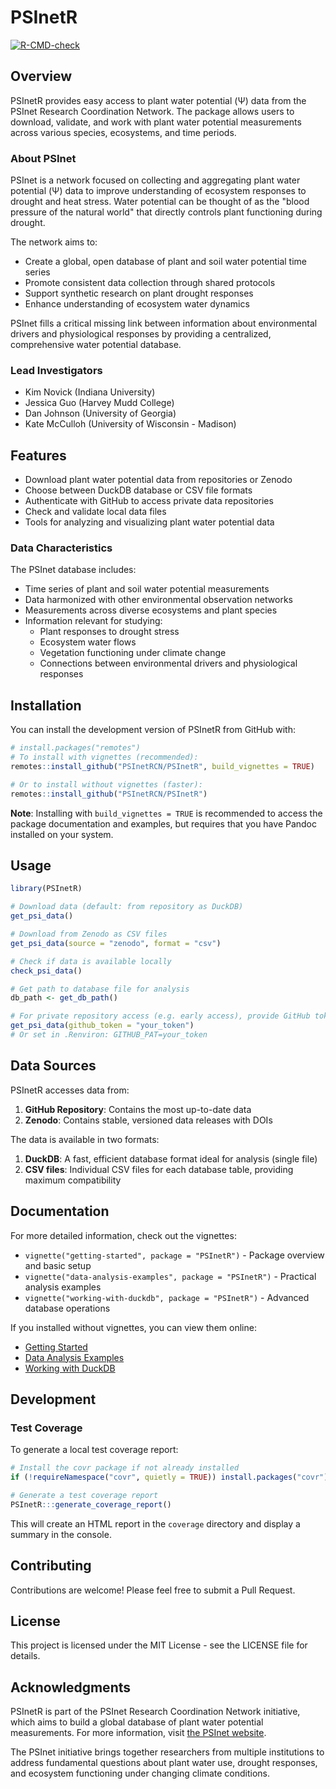# PSInetR

<!-- badges: start -->
[![R-CMD-check](https://github.com/PSInetRCN//PSInetR/actions/workflows/R-CMD-check.yaml/badge.svg)](https://github.com/PSInetRCN//PSInetR/actions/workflows/R-CMD-check.yaml)
<!-- badges: end -->

## Overview

PSInetR provides easy access to plant water potential (Ψ) data from the PSInet Research Coordination Network. The package allows users to download, validate, and work with plant water potential measurements across various species, ecosystems, and time periods.

### About PSInet

PSInet is a network focused on collecting and aggregating plant water potential (Ψ) data to improve understanding of ecosystem responses to drought and heat stress. Water potential can be thought of as the "blood pressure of the natural world" that directly controls plant functioning during drought.

The network aims to:
- Create a global, open database of plant and soil water potential time series
- Promote consistent data collection through shared protocols
- Support synthetic research on plant drought responses
- Enhance understanding of ecosystem water dynamics

PSInet fills a critical missing link between information about environmental drivers and physiological responses by providing a centralized, comprehensive water potential database.

### Lead Investigators
- Kim Novick (Indiana University)
- Jessica Guo (Harvey Mudd College)
- Dan Johnson (University of Georgia)
- Kate McCulloh (University of Wisconsin - Madison)

## Features

- Download plant water potential data from repositories or Zenodo
- Choose between DuckDB database or CSV file formats
- Authenticate with GitHub to access private data repositories
- Check and validate local data files
- Tools for analyzing and visualizing plant water potential data

### Data Characteristics

The PSInet database includes:

- Time series of plant and soil water potential measurements
- Data harmonized with other environmental observation networks
- Measurements across diverse ecosystems and plant species
- Information relevant for studying:
  - Plant responses to drought stress
  - Ecosystem water flows
  - Vegetation functioning under climate change
  - Connections between environmental drivers and physiological responses

## Installation

You can install the development version of PSInetR from GitHub with:

```r
# install.packages("remotes")
# To install with vignettes (recommended):
remotes::install_github("PSInetRCN/PSInetR", build_vignettes = TRUE)

# Or to install without vignettes (faster):
remotes::install_github("PSInetRCN/PSInetR")
```

**Note**: Installing with `build_vignettes = TRUE` is recommended to access the package documentation and examples, but requires that you have Pandoc installed on your system.

## Usage

```r
library(PSInetR)

# Download data (default: from repository as DuckDB)
get_psi_data()

# Download from Zenodo as CSV files
get_psi_data(source = "zenodo", format = "csv")

# Check if data is available locally
check_psi_data()

# Get path to database file for analysis
db_path <- get_db_path()

# For private repository access (e.g. early access), provide GitHub token
get_psi_data(github_token = "your_token")
# Or set in .Renviron: GITHUB_PAT=your_token
```

## Data Sources

PSInetR accesses data from:

1. **GitHub Repository**: Contains the most up-to-date data
2. **Zenodo**: Contains stable, versioned data releases with DOIs

The data is available in two formats:

1. **DuckDB**: A fast, efficient database format ideal for analysis (single file)
2. **CSV files**: Individual CSV files for each database table, providing maximum compatibility

## Documentation

For more detailed information, check out the vignettes:

- `vignette("getting-started", package = "PSInetR")` - Package overview and basic setup
- `vignette("data-analysis-examples", package = "PSInetR")` - Practical analysis examples
- `vignette("working-with-duckdb", package = "PSInetR")` - Advanced database operations

If you installed without vignettes, you can view them online:
- [Getting Started](https://github.com/PSInetRCN/PSInetR/blob/main/vignettes/getting-started.Rmd)
- [Data Analysis Examples](https://github.com/PSInetRCN/PSInetR/blob/main/vignettes/data-analysis-examples.Rmd)
- [Working with DuckDB](https://github.com/PSInetRCN/PSInetR/blob/main/vignettes/working-with-duckdb.Rmd)

## Development

### Test Coverage

To generate a local test coverage report:

```r
# Install the covr package if not already installed
if (!requireNamespace("covr", quietly = TRUE)) install.packages("covr")

# Generate a test coverage report
PSInetR:::generate_coverage_report()
```

This will create an HTML report in the `coverage` directory and display a summary in the console.

## Contributing

Contributions are welcome! Please feel free to submit a Pull Request.

## License

This project is licensed under the MIT License - see the LICENSE file for details.

## Acknowledgments

PSInetR is part of the PSInet Research Coordination Network initiative, which aims to build a global database of plant water potential measurements. For more information, visit [the PSInet website](https://psinetrcn.github.io/).

The PSInet initiative brings together researchers from multiple institutions to address fundamental questions about plant water use, drought responses, and ecosystem functioning under changing climate conditions.
